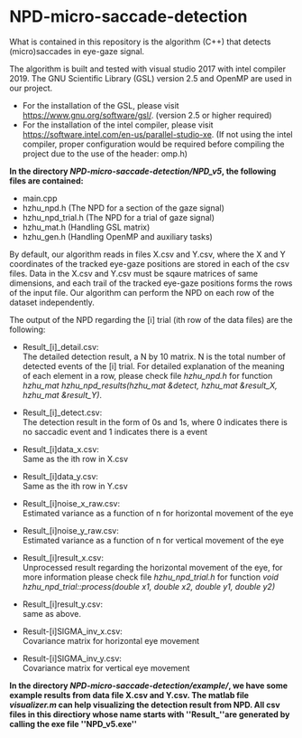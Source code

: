 # NPD-micro-saccade-detection

What is contained in this repository is the algorithm (C++) that detects (micro)saccades in eye-gaze signal.

  The algorithm is built and tested with visual studio 2017 with intel compiler 2019. The GNU Scientific Library (GSL) version 2.5 and OpenMP are used in our project.

  - For the installation of the GSL, please visit https://www.gnu.org/software/gsl/. (version 2.5 or higher required)
  - For the installation of the intel compiler, please visit https://software.intel.com/en-us/parallel-studio-xe. (If not using the intel compiler, proper configuration would be required before compiling the project due to the use of the header: omp.h)

  **In the directory _NPD-micro-saccade-detection/NPD_v5_, the following files are contained:**

  - main.cpp
  - hzhu_npd.h (The NPD for a section of the gaze signal)
  - hzhu_npd_trial.h (The NPD for a trial of gaze signal)
  - hzhu_mat.h (Handling GSL matrix)
  - hzhu_gen.h (Handling OpenMP and auxiliary tasks)

  By default, our algorithm reads in files X.csv and Y.csv, where the X and Y coordinates of the tracked eye-gaze positions are stored in each of the csv files. Data in the X.csv and Y.csv must be sqaure matrices of same dimensions, and each trail of the tracked eye-gaze positions forms the rows of the input file. Our algorithm can perform the NPD on each row of the dataset independently.
  
  The output of the NPD regarding the [i] trial (ith row of the data files) are the following:
  
  - Result_[i]_detail.csv:  
      The detailed detection result, a N by 10 matrix. N is the total number of detected events of the [i] trial. For detailed explanation of the meaning of each element in a row, please check file _hzhu_npd.h_ for function _hzhu_mat hzhu_npd_results(hzhu_mat &detect, hzhu_mat &result_X, hzhu_mat &result_Y)_.
    
  - Result_[i]_detect.csv:  
      The detection result in the form of 0s and 1s, where 0 indicates there is no saccadic event and 1 indicates there is a event
  
  - Result_[i]data_x.csv:  
      Same as the ith row in X.csv
  
  - Result_[i]data_y.csv:  
      Same as the ith row in Y.csv
  
  - Result_[i]noise_x_raw.csv:  
      Estimated variance as a function of n for horizontal movement of the eye
  
  - Result_[i]noise_y_raw.csv:  
      Estimated variance as a function of n for vertical movement of the eye
  
  - Result_[i]result_x.csv:  
      Unprocessed result regarding the horizontal movement of the eye, for more information please check file _hzhu_npd_trial.h_ for function _void hzhu_npd_trial::process(double x1, double x2, double y1, double y2)_
  
  - Result_[i]result_y.csv:  
      same as above.
      
  - Result-[i]SIGMA_inv_x.csv:  
      Covariance matrix for horizontal eye movement
      
  - Result-[i]SIGMA_inv_y.csv:  
      Covariance matrix for vertical eye movement
      
  **In the directory _NPD-micro-saccade-detection/example/_, we have some example results from data file X.csv and Y.csv. The matlab file _visualizer.m_ can help visualizing the detection result from NPD. All csv files in this directiory whose name starts with ''Result_''are generated by calling the exe file ''NPD_v5.exe''**
